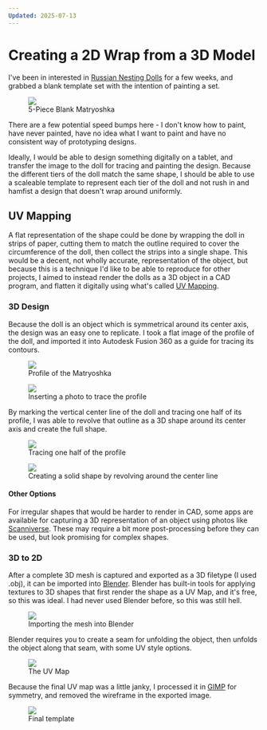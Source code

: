 ```yaml
---
Updated: 2025-07-13
---
```


# Creating a 2D Wrap from a 3D Model

I've been in interested in [Russian Nesting Dolls](https://en.wikipedia.org/wiki/Matryoshka_doll) for a few weeks, and grabbed a blank template set with the intention of painting a set.

<figure>
  <img src="/assets/img/matryoshka/matryoshka.jpg" />
  <figcaption>5-Piece Blank Matryoshka</figcaption>
</figure>

There are a few potential speed bumps here - I don't know how to paint, have never painted, have no idea what I want to paint and have no consistent way of prototyping designs.

Ideally, I would be able to design something digitally on a tablet, and transfer the image to the doll for tracing and painting the design. Because the different tiers of the doll match the same shape, I should be able to use a scaleable template to represent each tier of the doll and not rush in and hamfist a design that doesn't wrap around uniformly.

## UV Mapping

A flat representation of the shape could be done by wrapping the doll in strips of paper, cutting them to match the outline required to cover the circumference of the doll, then collect the strips into a single shape. This would be a decent, not wholly accurate, representation of the object, but because this is a technique I'd like to be able to reproduce for other projects, I aimed to instead render the dolls as a 3D object in a CAD program, and flatten it digitally using what's called [UV Mapping](https://en.wikipedia.org/wiki/UV_mapping).

### 3D Design

Because the doll is an object which is symmetrical around its center axis, the design was an easy one to replicate. I took a flat image of the profile of the doll, and imported it into Autodesk Fusion 360 as a guide for tracing its contours.

<figure>
  <img src="/assets/img/matryoshka/matryoshka-0.jpg" />
  <figcaption>Profile of the Matryoshka</figcaption>
</figure>

<figure>
  <img src="/assets/img/matryoshka/matryoshka-1.png" />
  <figcaption>Inserting a photo to trace the profile</figcaption>
</figure>

By marking the vertical center line of the doll and tracing one half of its profile, I was able to revolve that outline as a 3D shape around its center axis and create the full shape.

<figure>
  <img src="/assets/img/matryoshka/matryoshka-2.png" />
  <figcaption>Tracing one half of the profile</figcaption>
</figure>

<figure>
  <img src="/assets/img/matryoshka/matryoshka-3.png" />
  <figcaption>Creating a solid shape by revolving around the center line</figcaption>
</figure>

#### Other Options

For irregular shapes that would be harder to render in CAD, some apps are available for capturing a 3D representation of an object using photos like [Scanniverse](https://scaniverse.com/). These may require a bit more post-processing before they can be used, but look promising for complex shapes.

### 3D to 2D

After a complete 3D mesh is captured and exported as a 3D filetype (I used .obj), it can be imported into [Blender](https://www.blender.org/). Blender has built-in tools for applying textures to 3D shapes that first render the shape as a UV Map, and it's free, so this was ideal. I had never used Blender before, so this was still hell.

<figure>
  <img src="/assets/img/matryoshka/matryoshka-4.png" />
  <figcaption>Importing the mesh into Blender</figcaption>
</figure>

Blender requires you to create a seam for unfolding the object, then unfolds the object along that seam, with some UV style options.

<figure>
  <img src="/assets/img/matryoshka/matryoshka-5.png" />
  <figcaption>The UV Map</figcaption>
</figure>

Because the final UV map was a little janky, I processed it in [GIMP](https://www.gimp.org/) for symmetry, and removed the wireframe in the exported image.

<figure>
  <img src="/assets/img/matryoshka/matryoshka-template.png" />
  <figcaption>Final template</figcaption>
</figure>
